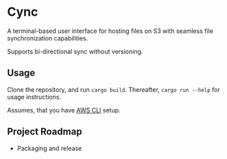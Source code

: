 # Cync 

A terminal-based user interface for hosting files on S3 with seamless file synchronization capabilities.

Supports bi-directional sync without versioning.

## Usage

Clone the repository, and run `cargo build`. Thereafter, `cargo run --help` for usage instructions.

Assumes, that you have [AWS CLI](https://docs.aws.amazon.com/cli/latest/userguide/cli-chap-welcome.html) setup.

## Project Roadmap
- Packaging and release
